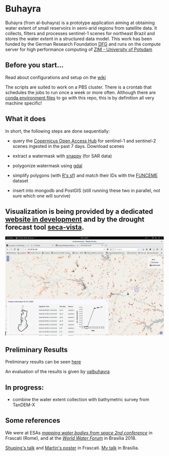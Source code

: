 # Buhayra

Buhayra (from al-buhayra) is a prototype application aiming at obtaining water extent of small reservoirs in semi-arid regions from satellite data. It collects, filters and processes sentinel-1 scenes for northeast Brazil and stores the water extent in a structured data model. This work has been funded by the German Research Foundation [DFG](http://gepris.dfg.de/gepris/projekt/266418622) and runs on the compute server for high performance computing of [ZIM - University of Potsdam](http://www.uni-potsdam.de/de/zim/angebote-loesungen/hpc.html)

<!-- ## [sar2watermask](https://github.com/jmigueldelgado/buhayra/tree/master/sar2watermask)

This repository deals with Sentinel-1

## [ndwi2watermask](https://github.com/jmigueldelgado/buhayra/tree/master/ndwi2watermask)

This repository deals with Sentinel-2 -->

## Before you start...

Read about configurations and setup on the [wiki](https://github.com/jmigueldelgado/buhayra/wiki)

The scripts are suited to work on a PBS cluster. There is a crontab that schedules the jobs to run once a week or more often. Although there are [conda environment files](https://conda.io/docs/user-guide/tasks/manage-environments.html#sharing-an-environment) to go with this repo, this is by definition all very machine specific!

## What it does

In short, the following steps are done sequentially:

- query the [Copernicus Open Access Hub](https://scihub.copernicus.eu/) for sentinel-1 and sentinel-2 scenes ingested in the past 7 days. Download scenes

- extract a watermask with [snappy](http://step.esa.int/main/toolboxes/snap/) (for SAR data)

- polygonize watermask using [gdal](https://pypi.python.org/pypi/GDAL/)

- simplify polygons (with [R's sf](https://github.com/r-spatial/sf/)) and match their IDs with the [FUNCEME](https://www.funceme.br/) dataset

- insert into mongodb and PostGIS (still running these two in parallel, not sure which one will survive)

## Visualization is being provided by a dedicated [website in development](http://141.89.96.184/) and by the drought forecast tool [seca-vista](http://seca-vista.geo.uni-potsdam.de/).

![example output](https://raw.githubusercontent.com/jmigueldelgado/buhayra/master/documents/screenshot.png)

## Preliminary Results

Preliminary results can be seen [here](http://141.89.96.184)

An evaluation of the results is given by [valbuhayra](https://github.com/jmigueldelgado/valbuhayra)


## In progress:
- combine the water extent collection with bathymetric survey from TanDEM-X

## Some references

We were at ESAs [_mapping water bodies from space 2nd conference_](http://mwbs2018.esa.int/) in Frascati (Rome), and at the [_World Water Forum_](http://www.worldwaterforum8.org/) in Brasília 2018.

[Shuping's talk](documents/presentation167.pdf) and [Martin's poster](documents/poster_08.pdf) in Frascati. [My talk](documents/wwf2018.pdf) in Brasília.
